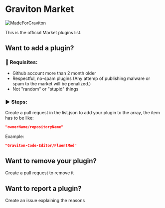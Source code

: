 # Graviton Market

![MadeForGraviton](https://raw.githubusercontent.com/Graviton-Code-Editor/website/master/src/badges/made_for_graviton.svg?sanitize=true)

This is the official Market plugins list.

## Want to add a plugin?

### 📝 Requisites:
- Github account more than 2 month older
- Respectful, no-spam plugins (Any attemp of publishing malware or spam to the market will be penalized.)
- Not "random" or "stupid" things

### ▶ Steps:
Create a pull request in the list.json to add your plugin to the array, the item has to be like:

```json
"ownerName/repositoryName"
```
Example:
```json
"Graviton-Code-Editor/FluentMod"
```

## Want to remove your plugin?
Create a pull request to remove it

## Want to report a plugin?
Create an issue explaining the reasons
